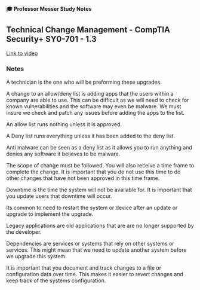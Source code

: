 #### 🎓 Professor Messer Study Notes

## Technical Change Management - CompTIA Security+ SY0-701 - 1.3

[Link to video](https://youtu.be/KiEptGbnEBc?si=2qBOYbbPAgQ2YOJS)

### Notes

A technician is the one who will be preforming these upgrades.

A change to an allow/deny list is adding apps that the users within a company are able to use. This can be difficult as we will need to check for known vulnerabilities and the software may even be malware. We must insure we check and patch any issues before adding the apps to the list.

An allow list runs nothing unless it is approved.

A Deny list runs everything unless it has been added to the deny list.

Anti malware can be seen as a deny list as it allows you to run anything and denies any software it believes to be malware.

The scope of change must be followed. You will also receive a time frame to complete the change. It is important that you do not use this time to do other changes that have not been approved in this time frame.

Downtime is the time the system will not be available for. It is important that you update users that downtime will occur.

Its common to need to restart the system or device after an update or upgrade to implement the upgrade. 

Legacy applications are old applications that are are no longer supported by the developer. 

Dependencies are services or systems that rely on other systems or services. This might mean that we need to update another system before we upgrade this system.

It is important that you document and track changes to a file or configuration data over time. This makes it easier to revert changes and keep track of the systems configuration.









